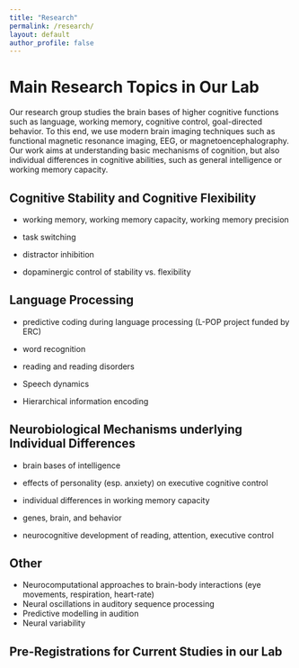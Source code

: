 ```yaml
---
title: "Research"
permalink: /research/
layout: default
author_profile: false
---
```




# Main Research Topics in Our Lab

Our research group studies the brain bases of higher cognitive functions such as language, working memory, cognitive control, goal-directed behavior. To this end, we use modern brain imaging techniques such as functional magnetic resonance imaging, EEG, or magnetoencephalography. Our work aims at understanding basic mechanisms of cognition, but also individual differences in cognitive abilities, such as general intelligence or working memory capacity.

 
## Cognitive Stability and Cognitive Flexibility

- working memory, working memory capacity, working memory precision

- task switching

- distractor inhibition

- dopaminergic control of stability vs. flexibility

 
## Language Processing

- predictive coding during language processing (L-POP project funded by ERC)

- word recognition

- reading and reading disorders

- Speech dynamics
- Hierarchical information encoding  


 
## Neurobiological Mechanisms underlying Individual Differences

- brain bases of intelligence

- effects of personality (esp. anxiety) on executive cognitive control

- individual differences in working memory capacity

- genes, brain, and behavior

- neurocognitive development of reading, attention, executive control

## Other

- Neurocomputational approaches to brain-body interactions (eye movements, respiration, heart-rate)
- Neural oscillations in auditory sequence processing
- Predictive modelling in audition 
- Neural variability



## Pre-Registrations for Current Studies in our Lab
